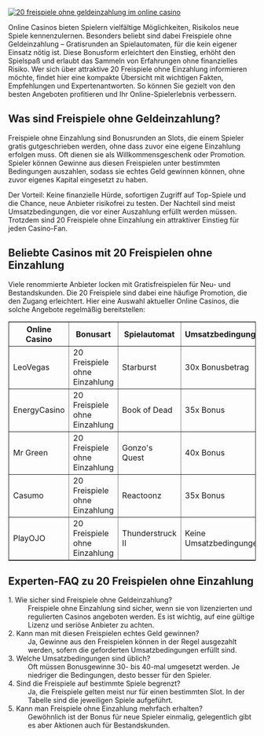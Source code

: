 [![20 freispiele ohne geldeinzahlung im online casino](https://123-caf.pages.dev/gitsignup.png)](https://vrmoo.ru/Bt82HjjY)

<div>   <p>Online Casinos bieten Spielern vielfältige Möglichkeiten, Risikolos neue Spiele kennenzulernen. Besonders beliebt sind dabei Freispiele ohne Geldeinzahlung – Gratisrunden an Spielautomaten, für die kein eigener Einsatz nötig ist. Diese Bonusform erleichtert den Einstieg, erhöht den Spielspaß und erlaubt das Sammeln von Erfahrungen ohne finanzielles Risiko. Wer sich über attraktive 20 Freispiele ohne Einzahlung informieren möchte, findet hier eine kompakte Übersicht mit wichtigen Fakten, Empfehlungen und Expertenantworten. So können Sie gezielt von den besten Angeboten profitieren und Ihr Online-Spielerlebnis verbessern.</p>    <h2>Was sind Freispiele ohne Geldeinzahlung?</h2>   <p>Freispiele ohne Einzahlung sind Bonusrunden an Slots, die einem Spieler gratis gutgeschrieben werden, ohne dass zuvor eine eigene Einzahlung erfolgen muss. Oft dienen sie als Willkommensgeschenk oder Promotion. Spieler können Gewinne aus diesen Freispielen unter bestimmten Bedingungen auszahlen, sodass sie echtes Geld gewinnen können, ohne zuvor eigenes Kapital eingesetzt zu haben.</p>    <p>Der Vorteil: Keine finanzielle Hürde, sofortigen Zugriff auf Top-Spiele und die Chance, neue Anbieter risikofrei zu testen. Der Nachteil sind meist Umsatzbedingungen, die vor einer Auszahlung erfüllt werden müssen. Trotzdem sind 20 Freispiele ohne Einzahlung ein attraktiver Einstieg für jeden Casino-Fan.</p>    <h2>Beliebte Casinos mit 20 Freispielen ohne Einzahlung</h2>   <p>Viele renommierte Anbieter locken mit Gratisfreispielen für Neu- und Bestandskunden. Die 20 Freispiele sind dabei eine häufige Promotion, die den Zugang erleichtert. Hier eine Auswahl aktueller Online Casinos, die solche Angebote regelmäßig bereitstellen:</p>    <table border="1" cellpadding="8" cellspacing="0">     <thead>       <tr>         <th>Online Casino</th>         <th>Bonusart</th>         <th>Spielautomat</th>         <th>Umsatzbedingungen</th>       </tr>     </thead>     <tbody>       <tr>         <td>LeoVegas</td>         <td>20 Freispiele ohne Einzahlung</td>         <td>Starburst</td>         <td>30x Bonusbetrag</td>       </tr>       <tr>         <td>EnergyCasino</td>         <td>20 Freispiele ohne Einzahlung</td>         <td>Book of Dead</td>         <td>35x Bonus</td>       </tr>       <tr>         <td>Mr Green</td>         <td>20 Freispiele ohne Einzahlung</td>         <td>Gonzo's Quest</td>         <td>40x Bonus</td>       </tr>       <tr>         <td>Casumo</td>         <td>20 Freispiele ohne Einzahlung</td>         <td>Reactoonz</td>         <td>35x Bonus</td>       </tr>       <tr>         <td>PlayOJO</td>         <td>20 Freispiele ohne Einzahlung</td>         <td>Thunderstruck II</td>         <td>Keine Umsatzbedingungen</td>       </tr>     </tbody>   </table>    <h2>Experten-FAQ zu 20 Freispielen ohne Einzahlung</h2>   <dl>     <dt>1. Wie sicher sind Freispiele ohne Geldeinzahlung?</dt>     <dd>Freispiele ohne Einzahlung sind sicher, wenn sie von lizenzierten und regulierten Casinos angeboten werden. Es ist wichtig, auf eine gültige Lizenz und seriöse Anbieter zu achten.</dd>        <dt>2. Kann man mit diesen Freispielen echtes Geld gewinnen?</dt>     <dd>Ja, Gewinne aus den Freispielen können in der Regel ausgezahlt werden, sofern die geforderten Umsatzbedingungen erfüllt sind.</dd>        <dt>3. Welche Umsatzbedingungen sind üblich?</dt>     <dd>Oft müssen Bonusgewinne 30- bis 40-mal umgesetzt werden. Je niedriger die Bedingungen, desto besser für den Spieler.</dd>        <dt>4. Sind die Freispiele auf bestimmte Spiele begrenzt?</dt>     <dd>Ja, die Freispiele gelten meist nur für einen bestimmten Slot. In der Tabelle sind die jeweiligen Spiele aufgeführt.</dd>        <dt>5. Kann man Freispiele ohne Einzahlung mehrfach erhalten?</dt>     <dd>Gewöhnlich ist der Bonus für neue Spieler einmalig, gelegentlich gibt es aber Aktionen auch für Bestandskunden.</dd>   </dl>   </div>